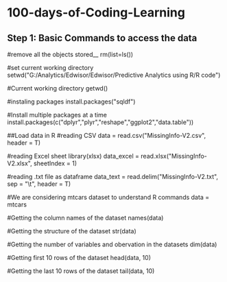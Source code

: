 # 100-days-of-Coding-Learning

## Step 1: Basic Commands to access the data

#remove all the objects stored__
rm(list=ls())

#set current working directory
setwd("G:/Analytics/Edwisor/Edwisor/Predictive Analytics using R/R code")

#Current working directory
getwd()

#instaling packages
install.packages("sqldf")

#Install multiple packages at a time
install.packages(c("dplyr","plyr","reshape","ggplot2","data.table"))

##Load data in R
#reading CSV
data = read.csv("MissingInfo-V2.csv", header = T) 

#reading Excel sheet
library(xlsx)
data_excel = read.xlsx("MissingInfo-V2.xlsx", sheetIndex = 1)

#reading .txt file as dataframe
data_text = read.delim("MissingInfo-V2.txt", sep = "\t", header = T) 

#We are considering mtcars dataset to understand R commands
data = mtcars
 
#Getting the column names of the dataset
names(data)

#Getting the structure of the dataset
str(data)

#Getting the number of variables and obervation in the datasets
dim(data)

#Getting first 10 rows of the dataset
head(data, 10)

#Getting the last 10 rows of the dataset
tail(data, 10)
